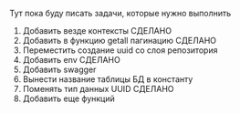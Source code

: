 Тут пока буду писать задачи, которые нужно выполнить
1. Добавить везде контексты                                     СДЕЛАНО
2. Добавить в функцию getall пагинацию                          СДЕЛАНО
4. Переместить создание uuid со слоя репозитория
5. Добавить env                                                 СДЕЛАНО
6. Добавить swagger
7. Вынести название таблицы БД в константу
8. Поменять тип данных UUID                                     СДЕЛАНО
3. Добавить еще функций                                         